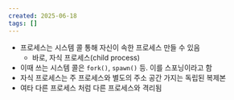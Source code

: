 ```yaml
---
created: 2025-06-18
tags: []
---
```

- 프로세스는 시스템 콜 통해 자신이 속한 프로세스 만들 수 있음
	- 바로, 자식 프로세스(child process)
- 이때 쓰는 시스템 콜은 `fork()`, `spawn()` 등. 이를 스포닝이라고 함
- 자식 프로세스는 주 프로세스와 별도의 주소 공간 가지는 독립된 복제본
- 여타 다른 프로세스 처럼 다른 프로세스와 격리됨